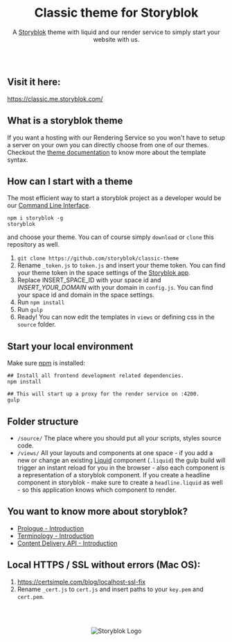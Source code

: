 <p align="center">
  <h1 align="center">Classic theme for Storyblok</h1>
  <p align="center">A <a href="https://www.storyblok.com" target="_blank">Storyblok</a> theme with liquid and our render service to simply start your website with us.</p>
</p>
<br><br>

## Visit it here:
https://classic.me.storyblok.com/

## What is a storyblok theme
If you want a hosting with our Rendering Service so you won't have to setup a server on your own you can directly choose from one of our themes.
Checkout the [theme documentation](https://www.storyblok.com/docs/Rendering-Service/Theme-Documentation) to know more about the template syntax.

## How can I start with a theme
The most efficient way to start a storyblok project as a developer would be our [Command Line Interface](https://www.storyblok.com/docs/Guides/command-line-interface).

```
npm i storyblok -g
storyblok
```

and choose your theme. You can of course simply `download` or `clone` this repository as well.

1. `git clone https://github.com/storyblok/classic-theme`
2. Rename ```_token.js``` to ```token.js``` and insert your theme token. You can find your theme token in the space settings of the [Storyblok app](https://app.storyblok.com).
3. Replace INSERT_SPACE_ID with your space id and *INSERT_YOUR_DOMAIN* with your domain in ```config.js```. You can find your space id and domain in the space settings.
4. Run ```npm install```
5. Run ```gulp```
6. Ready! You can now edit the templates in ```views``` or defining css in the ```source``` folder.

## Start your local environment

Make sure [npm](https://www.npmjs.com/) is installed:

```
## Install all frontend development related dependencies.
npm install

## This will start up a proxy for the render service on :4200.
gulp
```


## Folder structure

- `/source/`
  The place where you should put all your scripts, styles source code.
- `/views/`
  All your layouts and components at one space - if you add a new or change an existing [Liquid](https://help.shopify.com/themes/liquid) component (`.liquid`)
  the gulp build will trigger an instant reload for you in the browser - also each component is a representation of a storyblok component.
  If you create a headline component in storyblok - make sure to create a `headline.liquid` as well - so this application knows which component
  to render.

## You want to know more about storyblok?

- [Prologue - Introduction](https://www.storyblok.com/docs/Prologue/Introduction)
- [Terminology - Introduction](https://www.storyblok.com/docs/terminology/introduction)
- [Content Delivery API - Introduction](https://www.storyblok.com/docs/Delivery-Api/introduction)

## Local HTTPS / SSL without errors (Mac OS):

1. https://certsimple.com/blog/localhost-ssl-fix
2. Rename ```_cert.js``` to ```cert.js``` and insert paths to your `key.pem` and `cert.pem`.

<br>
<br>
<p align="center">
<img src="https://a.storyblok.com/f/39898/1c9c224705/storyblok_black.svg" alt="Storyblok Logo">
</p>
